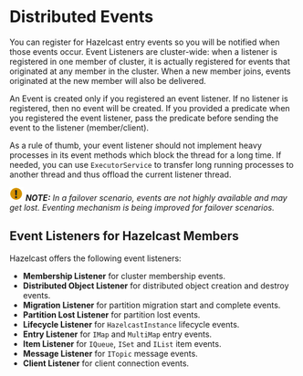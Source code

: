 
# Distributed Events

You can register for Hazelcast entry events so you will be notified when those events occur. Event Listeners are cluster-wide: when a listener is registered in one member of cluster, it is actually registered for events that originated at any member in the cluster. When a new member joins, events originated at the new member will also be delivered.

An Event is created only if you registered an event listener. If no listener is registered, then no event will be created. If you provided a predicate when you registered the event listener, pass the predicate before sending the event to the listener (member/client).

As a rule of thumb, your event listener should not implement heavy processes in its event methods which block the thread for a long time. If needed, you can use `ExecutorService` to transfer long running processes to another thread and thus offload the current listener thread.

![image](images/NoteSmall.jpg) ***NOTE:*** *In a failover scenario, events are not highly available and may get lost. Eventing mechanism is being improved for failover scenarios.*



## Event Listeners for Hazelcast Members

Hazelcast offers the following event listeners:

- **Membership Listener** for cluster membership events.
- **Distributed Object Listener** for distributed object creation and destroy events.
- **Migration Listener** for partition migration start and complete events.
- **Partition Lost Listener** for partition lost events.
- **Lifecycle Listener** for `HazelcastInstance` lifecycle events.
- **Entry Listener** for `IMap` and `MultiMap` entry events.
- **Item Listener** for `IQueue`, `ISet` and `IList` item events.
- **Message Listener** for `ITopic` message events.
- **Client Listener** for client connection events.



